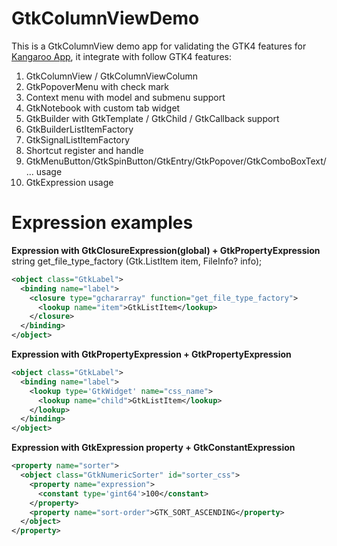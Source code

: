 # GtkColumnViewDemo
This is a GtkColumnView demo app for validating the GTK4 features for [Kangaroo App](https://github.com/dbkangaroo/kangaroo), it integrate with follow GTK4 features:
1. GtkColumnView / GtkColumnViewColumn
2. GtkPopoverMenu with check mark
3. Context menu with model and submenu support
4. GtkNotebook with custom tab widget
5. GtkBuilder with GtkTemplate / GtkChild / GtkCallback support
6. GtkBuilderListItemFactory
7. GtkSignalListItemFactory
8. Shortcut register and handle
9. GtkMenuButton/GtkSpinButton/GtkEntry/GtkPopover/GtkComboBoxText/... usage
10. GtkExpression usage

# Expression examples
__Expression with GtkClosureExpression(global) + GtkPropertyExpression__
string get_file_type_factory (Gtk.ListItem item, FileInfo? info);
```xml
<object class="GtkLabel">
  <binding name="label">
    <closure type="gchararray" function="get_file_type_factory">
      <lookup name="item">GtkListItem</lookup>
    </closure>
  </binding>
</object>
```
__Expression with GtkPropertyExpression + GtkPropertyExpression__
```xml
<object class="GtkLabel">
  <binding name="label">
    <lookup type='GtkWidget' name="css_name">
      <lookup name="child">GtkListItem</lookup>
    </lookup>
  </binding>
</object>
```

__Expression with GtkExpression property + GtkConstantExpression__
```xml
<property name="sorter">
  <object class="GtkNumericSorter" id="sorter_css">
    <property name="expression">
      <constant type='gint64'>100</constant>
    </property>
    <property name="sort-order">GTK_SORT_ASCENDING</property>
  </object>
</property>
```